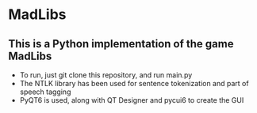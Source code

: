 # MadLibs

## This is a Python implementation of the game MadLibs

- To run, just git clone this repository, and run main.py
- The NTLK library has been used for sentence tokenization and part of speech tagging
- PyQT6 is used, along with QT Designer and pycui6 to create the GUI

